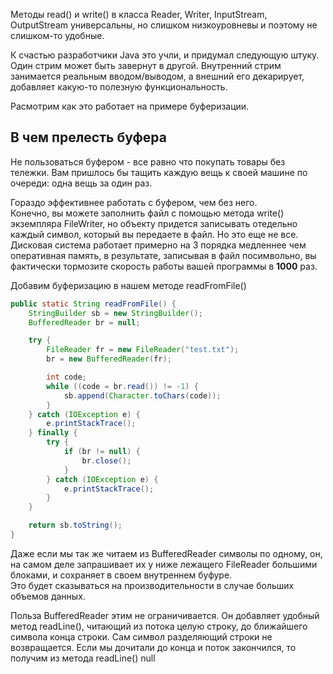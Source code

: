 Методы read() и write() в класса Reader, Writer, InputStream, OutputStream универсальны, но слишком низкоуровневы и поэтому не слишком-то удобные.  

К счастью разработчики Java это учли, и придумал следующую штуку.  
Один стрим может быть завернут в другой. Внутренний стрим занимается реальным вводом/выводом, а внешний его декарирует, добавляет какую-то полезную функциональность. 

Расмотрим как это работает на примере буферизации.

## В чем прелесть буфера
Не пользоваться буфером - все равно что покупать товары без тележки. Вам пришлось бы тащить каждую вещь к своей машине по очереди: одна вещь за один раз.

Гораздо эффективнее работать с буфером, чем без него.  
Конечно, вы можете заполнить файл с помощью метода write() экземпляра FileWriter, но объекту придется записывать отедельно каждый символ, который вы передаете в файл. Но это еще не все. Дисковая система работает примерно на 3 порядка медленнее чем оперативная память, в результате, записывая в файл посимвольно, вы фактически тормозите скорость работы вашей программы в **1000** раз.

Добавим буферизацию в нашем методе readFromFile()
```java
public static String readFromFile() {
    StringBuilder sb = new StringBuilder();
    BufferedReader br = null;

    try {
        FileReader fr = new FileReader("test.txt");
        br = new BufferedReader(fr);

        int code;
        while ((code = br.read()) != -1) {
            sb.append(Character.toChars(code));
        }
    } catch (IOException e) {
        e.printStackTrace();
    } finally {
        try {
            if (br != null) {
                br.close();
            }
        } catch (IOException e) {
            e.printStackTrace();
        }
    }

    return sb.toString();
}
```
Даже если мы так же читаем из BufferedReader символы по одному, он, на самом деле запрашивает их у ниже лежащего FileReader большими блоками, и сохраняет в своем внутреннем буфуре.  
Это будет сказываться на производительности в случае больших объемов данных. 

Польза BufferedReader этим не ограничивается. Он добавляет удобный метод readLine(), читающий из потока целую строку, до ближайшего символа конца строки. Сам символ разделяющий строки не возвращается. Если мы дочитали до конца и поток закончился, то получим из метода readLine() null

